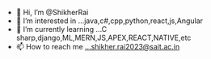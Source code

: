 - 👋 Hi, I’m @ShikherRai
- 👀 I’m interested in ...java,c#,cpp,python,react,js,Angular
- 🌱 I’m currently learning ...C sharp,django,ML,MERN,JS,APEX,REACT,NATIVE,etc
- 📫 How to reach me ...shikher.rai2023@sait.ac.in
<!---
ShikherRai/ShikherRai is a ✨ special ✨ repository because its `README.md` (this file) appears on your GitHub profile.
You can click the Preview link to take a look at your changes.
--->
